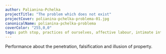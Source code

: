 ```yaml
---
author: Palianina-Pchelka
projectTitle: "The problem which does not exist"
projectCover: polianina-pchelka-problema-01.jpg
canonicalName: polianina-pchelka-problema
coverColor: "255,0,0"
tags: path stop, practices of ourselves, affective labour, intimate interfaces, practice of small movements, terror of relationship
---
```


Performance about the penetration, falsification and illusion of property.
